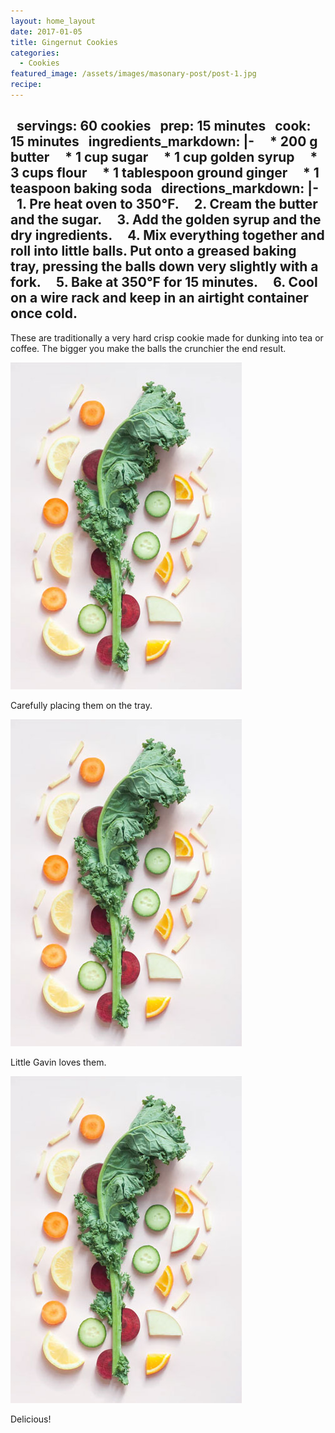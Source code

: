 ```yaml
---
layout: home_layout
date: 2017-01-05
title: Gingernut Cookies
categories:
  - Cookies
featured_image: /assets/images/masonary-post/post-1.jpg
recipe:
---
```

  servings: 60 cookies
  prep: 15 minutes
  cook: 15 minutes
  ingredients_markdown: |-
    * 200 g butter
    * 1 cup sugar
    * 1 cup golden syrup
    * 3 cups flour
    * 1 tablespoon ground ginger
    * 1 teaspoon baking soda
  directions_markdown: |-
    1. Pre heat oven to 350°F.
    2. Cream the butter and the sugar.
    3. Add the golden syrup and the dry ingredients.
    4. Mix everything together and roll into little balls. Put onto a greased baking tray, pressing the balls down very slightly with a fork.
    5. Bake at 350°F for 15 minutes.
    6. Cool on a wire rack and keep in an airtight container once cold.
---
These are traditionally a very hard crisp cookie made for dunking into tea or coffee. The bigger you make the balls the crunchier the end result.

![Cookie](/assets/images/masonary-post/post-1.jpg)

Carefully placing them on the tray.

![Cookie](/assets/images/masonary-post/post-1.jpg)

Little Gavin loves them.

![Cookie](/assets/images/masonary-post/post-1.jpg)

Delicious!
